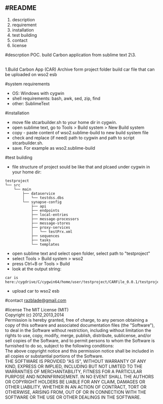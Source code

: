 ﻿#README 
----------------
1. description
2. requirement
3. installation
4. test building
5. contact
6. license

#descrption
POC. build Carbon application from sublime text 2\3.
<br/><br/>

1.Build Carbon App (CAR) Archive form project folder
build car file that can be uploaded on wso2 esb

#system requirements
* OS: Windows with cygwin
* shell requirements: bash, awk, sed, zip, find
* other: SublimeText

#installation
* move file stcarbuilder.sh to your home dir in cygwin.
* open sublime text, go to Tools > Build system > New Build system
* copy - paste content of wso2.sublime-build to new build system file
* check and replace (if need) path to cygwin and path to script stcarbuilder.sh.
* save. For example as wso2.sublime-build

#test building
* file structure of project sould be like that and plcaed under cygwin in your home dir:
```
testproject
└── src
    └── main
        ├── dataservice
        │   └── testdss.dbs
        └── synapse-config
            ├── api
            ├── endpoints
            ├── local-entries
            ├── message-processors
            ├── message-stores
            ├── proxy-services
            │   └── testPrx.xml
            ├── sequences
            ├── tasks
            └── templates

```
* open sublime text and select open folder, select path to "testproject"
* select Tools > Build system > wso2
* press Ctrl+B or Tools > Build
* look at the output string:

```
car is here:/cygdrive/C/cygwin64/home/user/testproject/CARFile_0.0.1/testproject_0.0.1.car

```
* upload car to wso2 esb



#contact
razblade@gmail.com

#license
The MIT License (MIT)
<br/>
Copyright (c) 2012,2013,2014
<br/>
Permission is hereby granted, free of charge, to any person obtaining a copy
of this software and associated documentation files (the "Software"), to deal
in the Software without restriction, including without limitation the rights
to use, copy, modify, merge, publish, distribute, sublicense, and/or sell
copies of the Software, and to permit persons to whom the Software is
furnished to do so, subject to the following conditions:
<br/>
The above copyright notice and this permission notice shall be included in
all copies or substantial portions of the Software.
<br/>
THE SOFTWARE IS PROVIDED "AS IS", WITHOUT WARRANTY OF ANY KIND, EXPRESS OR
IMPLIED, INCLUDING BUT NOT LIMITED TO THE WARRANTIES OF MERCHANTABILITY,
FITNESS FOR A PARTICULAR PURPOSE AND NONINFRINGEMENT. IN NO EVENT SHALL THE
AUTHORS OR COPYRIGHT HOLDERS BE LIABLE FOR ANY CLAIM, DAMAGES OR OTHER
LIABILITY, WHETHER IN AN ACTION OF CONTRACT, TORT OR OTHERWISE, ARISING FROM,
OUT OF OR IN CONNECTION WITH THE SOFTWARE OR THE USE OR OTHER DEALINGS IN
THE SOFTWARE.


